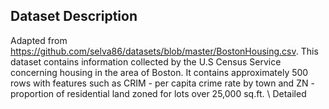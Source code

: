 ## Dataset Description

Adapted from https://github.com/selva86/datasets/blob/master/BostonHousing.csv. This dataset contains information collected by the U.S Census Service concerning housing in the area of Boston.
It contains approximately 500 rows with features such as CRIM - per capita crime rate by town
 and ZN - proportion of residential land zoned for lots over 25,000 sq.ft.
\ 
Detailed 
